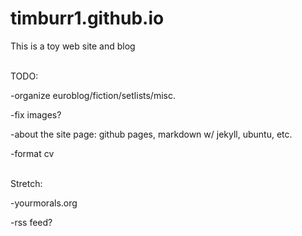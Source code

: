 # timburr1.github.io
This is a toy web site and blog

<br>TODO:

-organize euroblog/fiction/setlists/misc.

-fix images?

-about the site page: github pages, markdown w/ jekyll, ubuntu, etc.

-format cv

<br>Stretch:

-yourmorals.org

-rss feed?
